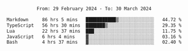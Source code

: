 <div align="center">
<p style="text-align: center;">
<!--START_SECTION:waka-->

```txt
From: 29 February 2024 - To: 30 March 2024

Markdown     86 hrs 5 mins   ███████████▒░░░░░░░░░░░░░   44.72 %
TypeScript   56 hrs 30 mins  ███████▒░░░░░░░░░░░░░░░░░   29.35 %
Lua          22 hrs 37 mins  ███░░░░░░░░░░░░░░░░░░░░░░   11.75 %
JavaScript   6 hrs 4 mins    ▓░░░░░░░░░░░░░░░░░░░░░░░░   03.16 %
Bash         4 hrs 37 mins   ▓░░░░░░░░░░░░░░░░░░░░░░░░   02.40 %
```

<!--END_SECTION:waka-->
</p>
</div>

